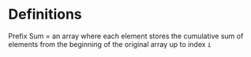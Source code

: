 # Definitions
Prefix Sum = an array where each element stores the cumulative sum of elements from the beginning of the original array up to index `i`
